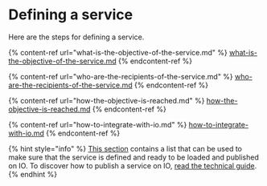 # Defining a service

Here are the steps for defining a service.

{% content-ref url="what-is-the-objective-of-the-service.md" %} [what-is-the-objective-of-the-service.md](what-is-the-objective-of-the-service.md) {% endcontent-ref %}

{% content-ref url="who-are-the-recipients-of-the-service.md" %} [who-are-the-recipients-of-the-service.md](who-are-the-recipients-of-the-service.md) {% endcontent-ref %}

{% content-ref url="how-the-objective-is-reached.md" %} [how-the-objective-is-reached.md](how-the-objective-is-reached.md) {% endcontent-ref %}

{% content-ref url="how-to-integrate-with-io.md" %} [how-to-integrate-with-io.md](how-to-integrate-with-io.md) {% endcontent-ref %}

{% hint style="info" %} [This section](../../appendix/control-list.md) contains a list that can be used to make sure that the service is defined and ready to be loaded and published on IO. To discover how to publish a service on IO, [read the technical guide](https://app.gitbook.com/s/coSKRte21UjDBRWKLtEs/funzionalita/creare-un-servizio). {% endhint %}